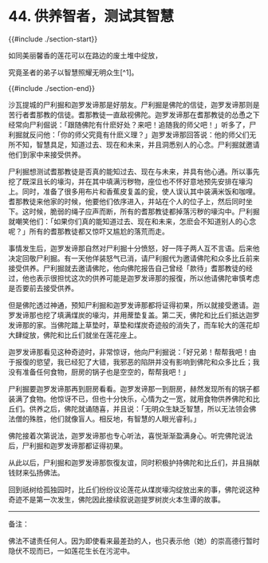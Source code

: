 # 44. 供养智者，测试其智慧
{{#include ./section-start}}

如同美丽馨香的莲花可以在路边的废土堆中绽放，

究竟圣者的弟子以智慧照耀无明众生[^1]。

{{#include ./section-end}}

沙瓦提城的尸利掘和迦罗发谛那是好朋友。尸利掘是佛陀的信徒，迦罗发谛那则是苦行者耆那教的信徒。耆那教徒一直敌视佛陀。迦罗发谛那在耆那教徒的怂恿之下经常向尸利倔说：「跟随佛陀有什麽好处？来吧！追随我的师父吧！」听多了，尸利掘就反问他：「你的师父究竟有什麽义理？」迦罗发谛那回答说：他的师父们无所不知，智慧具足，知道过去、现在和未来，并且洞悉别人的心念。尸利掘就邀请他们到家中来接受供养。

尸利掘想测试耆那教徒是否真的能知过去、现在与未来，并具有他心通。所以事先挖了既深且长的壕沟，并在其中填满污秽物，座位也不怀好意地预先安排在壕沟上。同时，准备了很多用布片和香蕉皮复盖的瓮，使人误认其中装满米饭和咖哩。耆那教徒来他家的时候，他要他们依序进入，并站在个人的位子上，然后同时坐下。这时候，脆弱的绳子应声而断，所有的耆那教徒都掉落污秽的壕沟中。尸利掘就嘲笑他们：「如果你们真的能知道过去、现在和未来，怎麽会不知道别人的心念呢？」所有的耆那教徒都又惊吓又尴尬的落荒而走。

事情发生后，迦罗发谛那自然对尸利掘十分愤怒，好一阵子两人互不言语。后来他决定回敬尸利掘。有一天他佯装怒气已消，请尸利掘代为邀请佛陀和众多比丘前来接受供养。尸利掘就去邀请佛陀，他向佛陀报告自己曾经「款待」耆那教徒的经过，他也表示很担忧这次的供养可能是迦罗发谛那的报復，所以他请佛陀审慎考虑是否要前去接受供养。

但是佛陀透过神通，预知尸利掘和迦罗发谛那都将证得初果，所以就接受邀请。迦罗发谛那也挖了填满煤炭的壕沟，并用蓆垫复盖。第二天，佛陀和比丘们抵达迦罗发谛那的家。当佛陀踏上草垫时，草垫和煤炭奇迹般的消失了，而车轮大的莲花却大肆绽放，佛陀和比丘们就坐在莲花座上。

迦罗发谛那看见这种奇迹时，非常惊讶，他向尸利掘说：「好兄弟！帮帮我吧！由于报復的慾望，我已经犯了大错，我邪恶的陷阱并没有影响到佛陀和众多比丘；我没有准备任何食物，厨房的锅子也是空空的，帮帮我吧！」

尸利掘要迦罗发谛那再到厨房看看。迦罗发谛那一到厨房，赫然发现所有的锅子都装满了食物。他惊讶不已，但也十分快乐，心情为之一宽，就用食物供养佛陀和比丘们。供养之后，佛陀就诵随喜，并且说：「无明众生缺乏智慧，所以无法领会佛法僧的殊胜，他们就像盲人。相反地，有智慧的人眼光睿利。」

佛陀接着次第说法，迦罗发谛那也专心听法，喜悦渐渐盈满身心。听完佛陀说法后，尸利掘和迦罗发谛那都证得初果。

从此以后，尸利掘和迦罗发谛那恢復友谊，同时积极护持佛陀和比丘们，并且捐献钱财来弘扬佛法。

回到祇树给孤独园时，比丘们纷纷议论莲花从煤炭壕沟绽放出来的事，佛陀说这种奇迹不是第一次发生，佛陀因此接续叙说迦提罗树炭火本生谭的故事。


---



备注：

佛法不谴责任何人。因为即使看来最差劲的人，也只表示他（她）的崇高德行暂时隐伏不现而已，一如莲花生长在污泥中。


